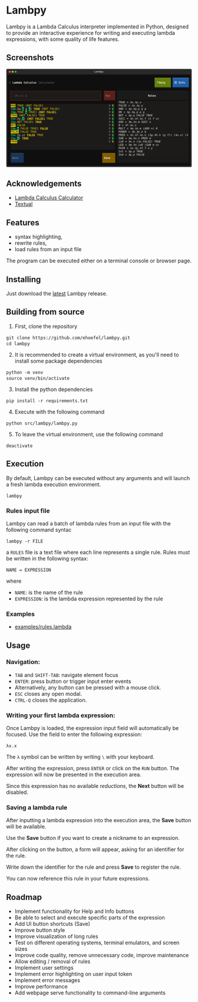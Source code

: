 
# Lambpy

Lambpy is a Lambda Calculus interpreter implemented in Python, designed to
provide an interactive experience for writing and executing lambda
expressions, with some quality of life features.

## Screenshots

![](docs/screenshots/3.svg)

## Acknowledgements

 - [Lambda Calculus Calculator](https://lambdacalc.io/)
 - [Textual](https://textual.textualize.io/)

## Features

- syntax highlighting,
- rewrite rules,
- load rules from an input file

The program can be executed either on a terminal console or browser page.


## Installing

Just download the
[latest](https://github.com/ehoefel/lambpy/releases/tag/v1.0-beta)
Lambpy release.

## Building from source

1. First, clone the repository

```
git clone https://github.com/ehoefel/lambpy.git
cd lambpy
```
2. It is recommended to create a virtual environment, as you'll need to install
   some package dependencies

```
python -m venv
source venv/bin/activate
```

3. Install the python dependencies

```
pip install -r requirements.txt
```

4. Execute with the following command
```
python src/lambpy/lambpy.py
```

5. To leave the virtual environment, use the following command

```
deactivate
```

## Execution

By default, Lambpy can be executed without any arguments and will launch a
fresh lambda execution environment.

```
lambpy
```

### Rules input file

Lambpy can read a batch of lambda rules from an input file with the following
command syntac

```
lambpy -r FILE
```

a `RULES` file is a text file where each line represents a single rule.
Rules must be written in the following syntax:

```
NAME = EXPRESSION
```

where
- `NAME`: is the name of the rule
- `EXPRESSION`: is the lambda expression represented by the rule

### Examples

- [examples/rules.lambda](https://github.com/ehoefel/lambpy/blob/main/examples/rules.lambda)


## Usage

### Navigation:

- `TAB` and `SHIFT-TAB`: navigate element focus
- `ENTER`: press button or trigger input enter events
- Alternatively, any button can be pressed with a mouse click.
- `ESC` closes any open modal.
- `CTRL-Q` closes the application.

### Writing your first lambda expression:

Once Lambpy is loaded, the expression input field will automatically be focused.
Use the field to enter the following expression:

```
λx.x
```
The `λ` symbol can be written by writing `\` with your keyboard.

After writing the expression, press `ENTER` or click on the `RUN` button.
The expression will now be presented in the execution area.

Since this expression has no available *reductions*, the **Next** button
will be disabled.

### Saving a lambda rule

After inputting a lambda expression into the execution area, the **Save** button
will be available.

Use the **Save** button if you want to create a nickname to an expression.

After clicking on the button, a form will appear, asking for an identifier for
the rule.

Write down the identifier for the rule and press **Save** to register the rule.

You can now reference this rule in your future expressions.


## Roadmap

- Implement functionality for Help and Info buttons
- Be able to select and execute specific parts of the expression
- Add UI button shortcuts (Save)
- Improve button style
- Improve visualization of long rules
- Test on different operating systems, terminal emulators, and screen sizes
- Improve code quality, remove unnecessary code, improve maintenance
- Allow editing / removal of rules
- Implement user settings
- Implement error highlighting on user input token
- Implement error messages
- Improve performance
- Add webpage serve functionality to command-line arguments

